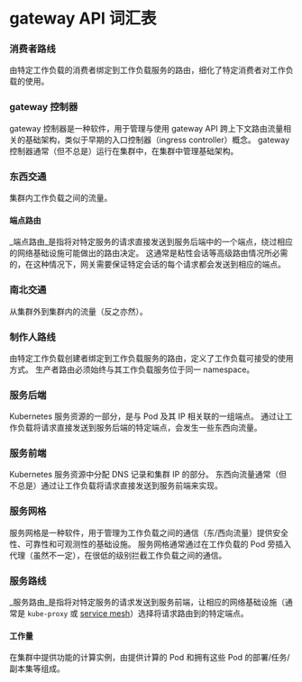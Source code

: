 <!-- TRANSLATED by md-translate -->
# gateway API 词汇表

### 消费者路线

由特定工作负载的消费者绑定到工作负载服务的路由，细化了特定消费者对工作负载的使用。

### gateway 控制器

gateway 控制器是一种软件，用于管理与使用 gateway API 跨上下文路由流量相关的基础架构，类似于早期的入口控制器（ingress controller）概念。 gateway 控制器通常（但不总是）运行在集群中，在集群中管理基础架构。

### 东西交通

集群内工作负载之间的流量。

#### 端点路由

_端点路由_是指将对特定服务的请求直接发送到服务后端中的一个端点，绕过相应的网络基础设施可能做出的路由决定。 这通常是粘性会话等高级路由情况所必需的，在这种情况下，网关需要保证特定会话的每个请求都会发送到相应的端点。

### 南北交通

从集群外到集群内的流量（反之亦然）。

### 制作人路线

由特定工作负载创建者绑定到工作负载服务的路由，定义了工作负载可接受的使用方式。 生产者路由必须始终与其工作负载服务位于同一 namespace。

### 服务后端

Kubernetes 服务资源的一部分，是与 Pod 及其 IP 相关联的一组端点。 通过让工作负载将请求直接发送到服务后端的特定端点，会发生一些东西向流量。

### 服务前端

Kubernetes 服务资源中分配 DNS 记录和集群 IP 的部分。 东西向流量通常（但不总是）通过让工作负载将请求直接发送到服务前端来实现。

### 服务网格

服务网格是一种软件，用于管理为工作负载之间的通信（东/西向流量）提供安全性、可靠性和可观测性的基础设施。 服务网格通常通过在工作负载的 Pod 旁插入代理（虽然不一定），在很低的级别拦截工作负载之间的通信。

### 服务路线

_服务路由_是指将对特定服务的请求发送到服务前端，让相应的网络基础设施（通常是 `kube-proxy` 或 [service mesh](#service-mesh)）选择将请求路由到的特定端点。

#### 工作量

在集群中提供功能的计算实例，由提供计算的 Pod 和拥有这些 Pod 的部署/任务/副本集等组成。
